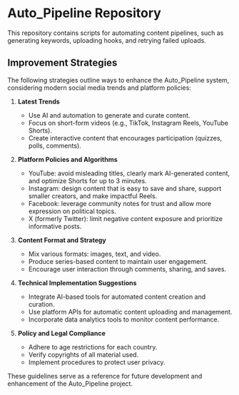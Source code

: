 # Auto_Pipeline Repository

This repository contains scripts for automating content pipelines, such as generating keywords, uploading hooks, and retrying failed uploads.

## Improvement Strategies

The following strategies outline ways to enhance the Auto_Pipeline system, considering modern social media trends and platform policies:

1. **Latest Trends**
   - Use AI and automation to generate and curate content.
   - Focus on short-form videos (e.g., TikTok, Instagram Reels, YouTube Shorts).
   - Create interactive content that encourages participation (quizzes, polls, comments).

2. **Platform Policies and Algorithms**
   - YouTube: avoid misleading titles, clearly mark AI-generated content, and optimize Shorts for up to 3 minutes.
   - Instagram: design content that is easy to save and share, support smaller creators, and make impactful Reels.
   - Facebook: leverage community notes for trust and allow more expression on political topics.
   - X (formerly Twitter): limit negative content exposure and prioritize informative posts.

3. **Content Format and Strategy**
   - Mix various formats: images, text, and video.
   - Produce series-based content to maintain user engagement.
   - Encourage user interaction through comments, sharing, and saves.

4. **Technical Implementation Suggestions**
   - Integrate AI-based tools for automated content creation and curation.
   - Use platform APIs for automatic content uploading and management.
   - Incorporate data analytics tools to monitor content performance.

5. **Policy and Legal Compliance**
   - Adhere to age restrictions for each country.
   - Verify copyrights of all material used.
   - Implement procedures to protect user privacy.

These guidelines serve as a reference for future development and enhancement of the Auto_Pipeline project.

